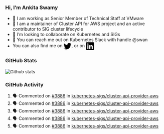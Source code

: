 ### Hi, I’m Ankita Swamy

- 💼 I am working as Senior Member of Technical Staff at VMware
- 👀 I am a maintainer of Cluster API for AWS project and an active contributor to SIG cluster lifecycle
- 💞️ I’m looking to collaborate on Kubernetes and SIGs
- 💬 You can reach me out on Kubernetes Slack with handle @swan
- You can also find me on <a href="https://twitter.com/SwamyAnkita" target="blank"><img align="center" src="https://raw.githubusercontent.com/Ankitasw/Ankitasw/master/svg/twitter.svg" alt="Ankitasw" height="25" width="25" color="#1DA1f2" /></a>, or on <a href="https://www.linkedin.com/in/Ankitaswamy/" target="blank"><img align="center" src="https://raw.githubusercontent.com/Ankitasw/Ankitasw/master/svg/linkedin.svg" alt="Ankitasw" height="25" width="25" /></a>

### GitHub Stats
![Github stats](https://github-readme-stats.vercel.app/api?username=Ankitasw&count_private=true&show_icons=true&theme=tokyonight)

### GitHub Activity 
<!--START_SECTION:activity-->
1. 🗣 Commented on [#3886](https://github.com/kubernetes-sigs/cluster-api-provider-aws/issues/3886) in [kubernetes-sigs/cluster-api-provider-aws](https://github.com/kubernetes-sigs/cluster-api-provider-aws)
2. 🗣 Commented on [#3886](https://github.com/kubernetes-sigs/cluster-api-provider-aws/issues/3886) in [kubernetes-sigs/cluster-api-provider-aws](https://github.com/kubernetes-sigs/cluster-api-provider-aws)
3. 🗣 Commented on [#3886](https://github.com/kubernetes-sigs/cluster-api-provider-aws/issues/3886) in [kubernetes-sigs/cluster-api-provider-aws](https://github.com/kubernetes-sigs/cluster-api-provider-aws)
4. 🗣 Commented on [#3886](https://github.com/kubernetes-sigs/cluster-api-provider-aws/issues/3886) in [kubernetes-sigs/cluster-api-provider-aws](https://github.com/kubernetes-sigs/cluster-api-provider-aws)
5. 🗣 Commented on [#3886](https://github.com/kubernetes-sigs/cluster-api-provider-aws/issues/3886) in [kubernetes-sigs/cluster-api-provider-aws](https://github.com/kubernetes-sigs/cluster-api-provider-aws)
<!--END_SECTION:activity-->
